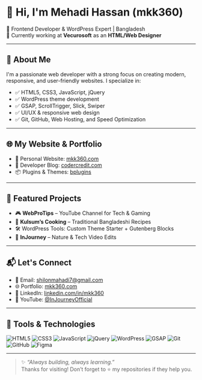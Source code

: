 # 👋 Hi, I'm Mehadi Hassan (mkk360)

🚀 Frontend Developer & WordPress Expert | Bangladesh  
💼 Currently working at **Vecurosoft** as an **HTML/Web Designer**

---

## 🧠 About Me

I'm a passionate web developer with a strong focus on creating modern, responsive, and user-friendly websites. I specialize in:
- ✅ HTML5, CSS3, JavaScript, jQuery
- ✅ WordPress theme development
- ✅ GSAP, ScrollTrigger, Slick, Swiper
- ✅ UI/UX & responsive web design
- ✅ Git, GitHub, Web Hosting, and Speed Optimization

---

## 🌐 My Website & Portfolio

- 🔗 Personal Website: [mkk360.com](https://mkk360.com)
- 🧪 Developer Blog: [codercredit.com](https://codercredit.com)
- 📦 Plugins & Themes: [bplugins](https://github.com/bplugins)

---

## 📌 Featured Projects

- 🎮 **WebProTips** – YouTube Channel for Tech & Gaming  
- 🍳 **Kulsum’s Cooking** – Traditional Bangladeshi Recipes  
- 🛠️ WordPress Tools: Custom Theme Starter + Gutenberg Blocks  
- 🧪 **InJourney** – Nature & Tech Video Edits

---

## 📬 Let's Connect

- 📧 Email: shilonmahadi7@gmail.com  
- 🌐 Portfolio: [mkk360.com](https://mkk360.com)  
- 💼 LinkedIn: [linkedin.com/in/mkk360](https://linkedin.com/in/mkk360)  
- 🎥 YouTube: [@InJourneyOfficial](https://youtube.com/@InJourneyOfficial)

---

## 🔧 Tools & Technologies

![HTML5](https://img.shields.io/badge/-HTML5-E34F26?style=flat&logo=html5&logoColor=white)
![CSS3](https://img.shields.io/badge/-CSS3-1572B6?style=flat&logo=css3&logoColor=white)
![JavaScript](https://img.shields.io/badge/-JavaScript-F7DF1E?style=flat&logo=javascript&logoColor=black)
![jQuery](https://img.shields.io/badge/-jQuery-0769AD?style=flat&logo=jquery&logoColor=white)
![WordPress](https://img.shields.io/badge/-WordPress-21759B?style=flat&logo=wordpress&logoColor=white)
![GSAP](https://img.shields.io/badge/-GSAP-88CE02?style=flat&logo=greensock&logoColor=white)
![Git](https://img.shields.io/badge/-Git-F05032?style=flat&logo=git&logoColor=white)
![GitHub](https://img.shields.io/badge/-GitHub-181717?style=flat&logo=github&logoColor=white)
![Figma](https://img.shields.io/badge/-Figma-F24E1E?style=flat&logo=figma&logoColor=white)

---

> ✨ _“Always building, always learning.”_  
> Thanks for visiting! Don’t forget to ⭐ my repositories if they help you.
